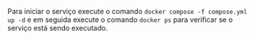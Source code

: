 Para iniciar o serviço execute o comando `docker compose -f compose.yml up -d` e
 em seguida execute o comando `docker ps` para verificar se o serviço
está sendo executado.